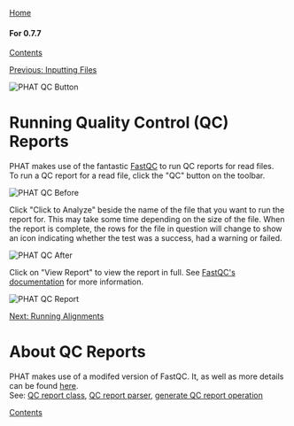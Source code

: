 [Home](https://chgibb.github.io/PHATDocs/)

#### For 0.7.7
[Contents](https://chgibb.github.io/PHATDocs/docs/releases/0.7.7/home)

[Previous: Inputting Files](https://chgibb.github.io/PHATDocs/docs/releases/0.7.7/inputtingFiles)

![PHAT QC Button](https://chgibb.github.io//PHATDocs/docs/releases/0.7.7/QCButton.png)

# Running Quality Control (QC) Reports
PHAT makes use of the fantastic [FastQC](https://www.bioinformatics.babraham.ac.uk/projects/fastqc/) to run QC reports for read files.  
To run a QC report for a read file, click the "QC" button on the toolbar.

![PHAT QC Before](https://chgibb.github.io//PHATDocs/docs/releases/0.7.7/preQC.png)

Click "Click to Analyze" beside the name of the file that you want to run the report for. This may take some time depending on the size of the file. When the report is complete, the rows for the file in question will change to show an icon indicating whether the test was a success, had a warning or failed.

![PHAT QC After](https://chgibb.github.io//PHATDocs/docs/releases/0.7.7/postQC.png)

Click on "View Report" to view the report in full. See [FastQC's documentation](https://www.bioinformatics.babraham.ac.uk/projects/fastqc/Help/) for more information.

![PHAT QC Report](https://chgibb.github.io//PHATDocs/docs/releases/0.7.7/QCReport.png)

[Next: Running Alignments](https://chgibb.github.io/PHATDocs/docs/releases/0.7.7/runningAlignments)

# About QC Reports
PHAT makes use of a modifed version of FastQC. It, as well as more details can be found [here](https://github.com/chgibb/FastQC0.11.5).  
See: [QC report class](https://github.com/chgibb/PHAT/blob/0.7.7/src/req/QCData.ts), [QC report parser](https://github.com/chgibb/PHAT/blob/0.7.7/QCReportSummary.ts), [generate QC report operation](https://github.com/chgibb/PHAT/blob/0.7.7/src/req/operations/GenerateQCReport.ts)


[Contents](https://chgibb.github.io/PHATDocs/docs/releases/0.7.7/home)
